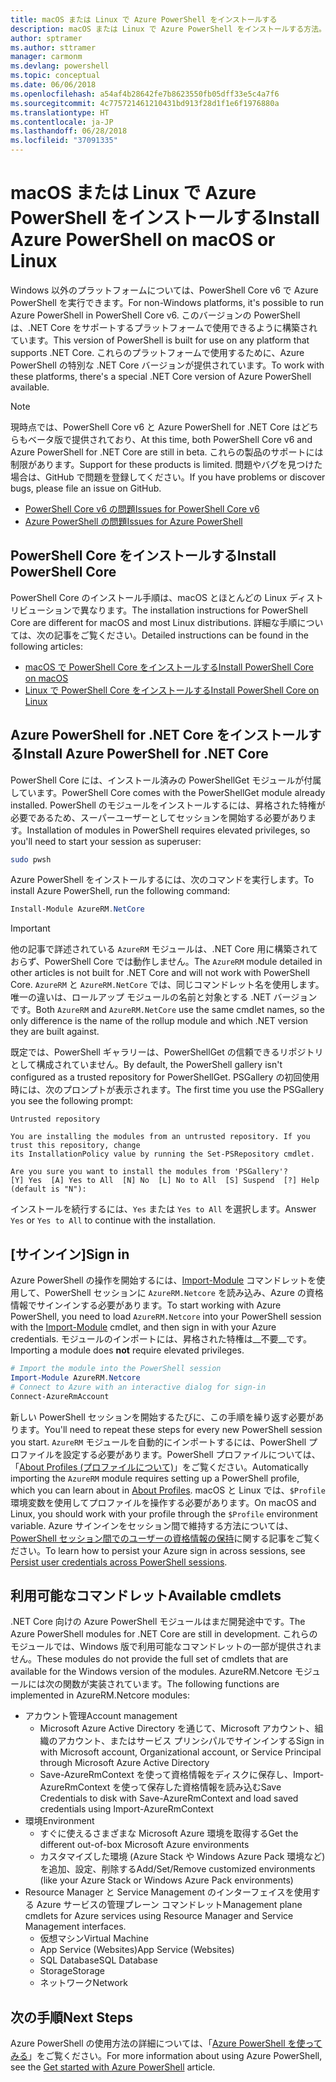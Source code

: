 ```yaml
---
title: macOS または Linux で Azure PowerShell をインストールする
description: macOS または Linux で Azure PowerShell をインストールする方法。
author: sptramer
ms.author: sttramer
manager: carmonm
ms.devlang: powershell
ms.topic: conceptual
ms.date: 06/06/2018
ms.openlocfilehash: a54af4b28642fe7b8623550fb05dff33e5c4a7f6
ms.sourcegitcommit: 4c775721461210431bd913f28d1f1e6f1976880a
ms.translationtype: HT
ms.contentlocale: ja-JP
ms.lasthandoff: 06/28/2018
ms.locfileid: "37091335"
---
```

# <a name="install-azure-powershell-on-macos-or-linux"></a><span data-ttu-id="56999-103">macOS または Linux で Azure PowerShell をインストールする</span><span class="sxs-lookup"><span data-stu-id="56999-103">Install Azure PowerShell on macOS or Linux</span></span>

<span data-ttu-id="56999-104">Windows 以外のプラットフォームについては、PowerShell Core v6 で Azure PowerShell を実行できます。</span><span class="sxs-lookup"><span data-stu-id="56999-104">For non-Windows platforms, it's possible to run Azure PowerShell in PowerShell Core v6.</span></span> <span data-ttu-id="56999-105">このバージョンの PowerShell は、.NET Core をサポートするプラットフォームで使用できるように構築されています。</span><span class="sxs-lookup"><span data-stu-id="56999-105">This version of PowerShell is built for use on any platform that supports .NET Core.</span></span> <span data-ttu-id="56999-106">これらのプラットフォームで使用するために、Azure PowerShell の特別な .NET Core バージョンが提供されています。</span><span class="sxs-lookup"><span data-stu-id="56999-106">To work with these platforms, there's a special .NET Core version of Azure PowerShell available.</span></span>

> [!NOTE]
> <span data-ttu-id="56999-107">現時点では、PowerShell Core v6 と Azure PowerShell for .NET Core はどちらもベータ版で提供されており、</span><span class="sxs-lookup"><span data-stu-id="56999-107">At this time, both PowerShell Core v6 and Azure PowerShell for .NET Core are still in beta.</span></span>
> <span data-ttu-id="56999-108">これらの製品のサポートには制限があります。</span><span class="sxs-lookup"><span data-stu-id="56999-108">Support for these products is limited.</span></span> <span data-ttu-id="56999-109">問題やバグを見つけた場合は、GitHub で問題を登録してください。</span><span class="sxs-lookup"><span data-stu-id="56999-109">If you have problems or discover bugs, please file an issue on GitHub.</span></span>
>
> * [<span data-ttu-id="56999-110">PowerShell Core v6 の問題</span><span class="sxs-lookup"><span data-stu-id="56999-110">Issues for PowerShell Core v6</span></span>](https://github.com/PowerShell/PowerShell/issues)
> * [<span data-ttu-id="56999-111">Azure PowerShell の問題</span><span class="sxs-lookup"><span data-stu-id="56999-111">Issues for Azure PowerShell</span></span>](https://github.com/azure/azure-docs-powershell/issues)

## <a name="install-powershell-core"></a><span data-ttu-id="56999-112">PowerShell Core をインストールする</span><span class="sxs-lookup"><span data-stu-id="56999-112">Install PowerShell Core</span></span>

<span data-ttu-id="56999-113">PowerShell Core のインストール手順は、macOS とほとんどの Linux ディストリビューションで異なります。</span><span class="sxs-lookup"><span data-stu-id="56999-113">The installation instructions for PowerShell Core are different for macOS and most Linux distributions.</span></span>
<span data-ttu-id="56999-114">詳細な手順については、次の記事をご覧ください。</span><span class="sxs-lookup"><span data-stu-id="56999-114">Detailed instructions can be found in the following articles:</span></span>

- [<span data-ttu-id="56999-115">macOS で PowerShell Core をインストールする</span><span class="sxs-lookup"><span data-stu-id="56999-115">Install PowerShell Core on macOS</span></span>](/powershell/scripting/setup/installing-powershell-core-on-macos)
- [<span data-ttu-id="56999-116">Linux で PowerShell Core をインストールする</span><span class="sxs-lookup"><span data-stu-id="56999-116">Install PowerShell Core on Linux</span></span>](/powershell/scripting/setup/installing-powershell-core-on-linux)

## <a name="install-azure-powershell-for-net-core"></a><span data-ttu-id="56999-117">Azure PowerShell for .NET Core をインストールする</span><span class="sxs-lookup"><span data-stu-id="56999-117">Install Azure PowerShell for .NET Core</span></span>

<span data-ttu-id="56999-118">PowerShell Core には、インストール済みの PowerShellGet モジュールが付属しています。</span><span class="sxs-lookup"><span data-stu-id="56999-118">PowerShell Core comes with the PowerShellGet module already installed.</span></span> <span data-ttu-id="56999-119">PowerShell のモジュールをインストールするには、昇格された特権が必要であるため、スーパーユーザーとしてセッションを開始する必要があります。</span><span class="sxs-lookup"><span data-stu-id="56999-119">Installation of modules in PowerShell requires elevated privileges, so you'll need to start your session as superuser:</span></span>

```bash
sudo pwsh
```

<span data-ttu-id="56999-120">Azure PowerShell をインストールするには、次のコマンドを実行します。</span><span class="sxs-lookup"><span data-stu-id="56999-120">To install Azure PowerShell, run the following command:</span></span>

```powershell
Install-Module AzureRM.NetCore
```

> [!IMPORTANT]
> <span data-ttu-id="56999-121">他の記事で詳述されている `AzureRM` モジュールは、.NET Core 用に構築されておらず、PowerShell Core では動作しません。</span><span class="sxs-lookup"><span data-stu-id="56999-121">The `AzureRM` module detailed in other articles is not built for .NET Core and will not work with PowerShell Core.</span></span> <span data-ttu-id="56999-122">`AzureRM` と `AzureRM.NetCore` では、同じコマンドレット名を使用します。唯一の違いは、ロールアップ モジュールの名前と対象とする .NET バージョンです。</span><span class="sxs-lookup"><span data-stu-id="56999-122">Both `AzureRM` and `AzureRM.NetCore` use the same cmdlet names, so the only difference is the name of the rollup module and which .NET version they are built against.</span></span>

<span data-ttu-id="56999-123">既定では、PowerShell ギャラリーは、PowerShellGet の信頼できるリポジトリとして構成されていません。</span><span class="sxs-lookup"><span data-stu-id="56999-123">By default, the PowerShell gallery isn't configured as a trusted repository for PowerShellGet.</span></span> <span data-ttu-id="56999-124">PSGallery の初回使用時には、次のプロンプトが表示されます。</span><span class="sxs-lookup"><span data-stu-id="56999-124">The first time you use the PSGallery you see the following prompt:</span></span>

```output
Untrusted repository

You are installing the modules from an untrusted repository. If you trust this repository, change
its InstallationPolicy value by running the Set-PSRepository cmdlet.

Are you sure you want to install the modules from 'PSGallery'?
[Y] Yes  [A] Yes to All  [N] No  [L] No to All  [S] Suspend  [?] Help (default is "N"):
```

<span data-ttu-id="56999-125">インストールを続行するには、`Yes` または `Yes to All` を選択します。</span><span class="sxs-lookup"><span data-stu-id="56999-125">Answer `Yes` or `Yes to All` to continue with the installation.</span></span>

## <a name="sign-in"></a><span data-ttu-id="56999-126">[サインイン]</span><span class="sxs-lookup"><span data-stu-id="56999-126">Sign in</span></span>

<span data-ttu-id="56999-127">Azure PowerShell の操作を開始するには、[Import-Module](/powershell/module/Microsoft.PowerShell.Core/Import-Module) コマンドレットを使用して、PowerShell セッションに `AzureRM.Netcore` を読み込み、Azure の資格情報でサインインする必要があります。</span><span class="sxs-lookup"><span data-stu-id="56999-127">To start working with Azure PowerShell, you need to load `AzureRM.Netcore` into your PowerShell session with the [Import-Module](/powershell/module/Microsoft.PowerShell.Core/Import-Module) cmdlet, and then sign in with your Azure credentials.</span></span> <span data-ttu-id="56999-128">モジュールのインポートには、昇格された特権は__不要__です。</span><span class="sxs-lookup"><span data-stu-id="56999-128">Importing a module does __not__ require elevated privileges.</span></span>

```powershell
# Import the module into the PowerShell session
Import-Module AzureRM.Netcore
# Connect to Azure with an interactive dialog for sign-in
Connect-AzureRmAccount
```

<span data-ttu-id="56999-129">新しい PowerShell セッションを開始するたびに、この手順を繰り返す必要があります。</span><span class="sxs-lookup"><span data-stu-id="56999-129">You'll need to repeat these steps for every new PowerShell session you start.</span></span> <span data-ttu-id="56999-130">`AzureRM` モジュールを自動的にインポートするには、PowerShell プロファイルを設定する必要があります。PowerShell プロファイルについては、「[About Profiles (プロファイルについて)](/powershell/module/microsoft.powershell.core/about/about_profiles)」をご覧ください。</span><span class="sxs-lookup"><span data-stu-id="56999-130">Automatically importing the `AzureRM` module requires setting up a PowerShell profile, which you can learn about in [About Profiles](/powershell/module/microsoft.powershell.core/about/about_profiles).</span></span>
<span data-ttu-id="56999-131">macOS と Linux では、`$Profile` 環境変数を使用してプロファイルを操作する必要があります。</span><span class="sxs-lookup"><span data-stu-id="56999-131">On macOS and Linux, you should work with your profile through the `$Profile` environment variable.</span></span> <span data-ttu-id="56999-132">Azure サインインをセッション間で維持する方法については、[PowerShell セッション間でのユーザーの資格情報の保持](context-persistence.md)に関する記事をご覧ください。</span><span class="sxs-lookup"><span data-stu-id="56999-132">To learn how to persist your Azure sign in across sessions, see [Persist user credentials across PowerShell sessions](context-persistence.md).</span></span>

## <a name="available-cmdlets"></a><span data-ttu-id="56999-133">利用可能なコマンドレット</span><span class="sxs-lookup"><span data-stu-id="56999-133">Available cmdlets</span></span>

<span data-ttu-id="56999-134">.NET Core 向けの Azure PowerShell モジュールはまだ開発途中です。</span><span class="sxs-lookup"><span data-stu-id="56999-134">The Azure PowerShell modules for .NET Core are still in development.</span></span> <span data-ttu-id="56999-135">これらのモジュールでは、Windows 版で利用可能なコマンドレットの一部が提供されません。</span><span class="sxs-lookup"><span data-stu-id="56999-135">These modules do not provide the full set of cmdlets that are available for the Windows version of the modules.</span></span> <span data-ttu-id="56999-136">AzureRM.Netcore モジュールには次の関数が実装されています。</span><span class="sxs-lookup"><span data-stu-id="56999-136">The following functions are implemented in AzureRM.Netcore modules:</span></span>

* <span data-ttu-id="56999-137">アカウント管理</span><span class="sxs-lookup"><span data-stu-id="56999-137">Account management</span></span>
  - <span data-ttu-id="56999-138">Microsoft Azure Active Directory を通じて、Microsoft アカウント、組織のアカウント、またはサービス プリンシパルでサインインする</span><span class="sxs-lookup"><span data-stu-id="56999-138">Sign in with Microsoft account, Organizational account, or Service Principal through Microsoft Azure Active Directory</span></span>
  - <span data-ttu-id="56999-139">Save-AzureRmContext を使って資格情報をディスクに保存し、Import-AzureRmContext を使って保存した資格情報を読み込む</span><span class="sxs-lookup"><span data-stu-id="56999-139">Save Credentials to disk with Save-AzureRmContext and load saved credentials using Import-AzureRmContext</span></span>
* <span data-ttu-id="56999-140">環境</span><span class="sxs-lookup"><span data-stu-id="56999-140">Environment</span></span>
  - <span data-ttu-id="56999-141">すぐに使えるさまざまな Microsoft Azure 環境を取得する</span><span class="sxs-lookup"><span data-stu-id="56999-141">Get the different out-of-box Microsoft Azure environments</span></span>
  - <span data-ttu-id="56999-142">カスタマイズした環境 (Azure Stack や Windows Azure Pack 環境など) を追加、設定、削除する</span><span class="sxs-lookup"><span data-stu-id="56999-142">Add/Set/Remove customized environments (like your Azure Stack or Windows Azure Pack environments)</span></span>
* <span data-ttu-id="56999-143">Resource Manager と Service Management のインターフェイスを使用する Azure サービスの管理プレーン コマンドレット</span><span class="sxs-lookup"><span data-stu-id="56999-143">Management plane cmdlets for Azure services using Resource Manager and Service Management interfaces.</span></span>
  - <span data-ttu-id="56999-144">仮想マシン</span><span class="sxs-lookup"><span data-stu-id="56999-144">Virtual Machine</span></span>
  - <span data-ttu-id="56999-145">App Service (Websites)</span><span class="sxs-lookup"><span data-stu-id="56999-145">App Service (Websites)</span></span>
  - <span data-ttu-id="56999-146">SQL Database</span><span class="sxs-lookup"><span data-stu-id="56999-146">SQL Database</span></span>
  - <span data-ttu-id="56999-147">Storage</span><span class="sxs-lookup"><span data-stu-id="56999-147">Storage</span></span>
  - <span data-ttu-id="56999-148">ネットワーク</span><span class="sxs-lookup"><span data-stu-id="56999-148">Network</span></span>

## <a name="next-steps"></a><span data-ttu-id="56999-149">次の手順</span><span class="sxs-lookup"><span data-stu-id="56999-149">Next Steps</span></span>

<span data-ttu-id="56999-150">Azure PowerShell の使用方法の詳細については、「[Azure PowerShell を使ってみる](get-started-azureps.md)」をご覧ください。</span><span class="sxs-lookup"><span data-stu-id="56999-150">For more information about using Azure PowerShell, see the [Get started with Azure PowerShell](get-started-azureps.md) article.</span></span>
